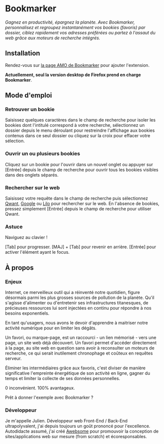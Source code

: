 # Bookmarker #

*Gagnez en productivité, épargnez la planète. Avec Bookmarker, personnalisez et regroupez instantanément vos bookies (favoris) par dossier, ciblez rapidement vos adresses préférées ou partez à l'assaut du web grâce aux moteurs de recherche intégrés.*

## Installation ##

Rendez-vous sur [la page AMO de Bookmarker](https://addons.mozilla.org/fr/firefox/addon/awb-bookmarker/) pour ajouter l'extension.

**Actuellement, seul la version desktop de Firefox prend en charge Bookmarker**.

## Mode d'emploi ##

### Retrouver un bookie ###

Saisissez quelques caractères dans le champ de recherche pour isoler les bookies dont l'intitulé correspond à votre recherche, sélectionnez un dossier depuis le menu déroulant pour restreindre l'affichage aux bookies contenus dans ce seul dossier ou cliquez sur la croix pour effacer votre sélection.

### Ouvrir un ou plusieurs bookies ###

Cliquez sur un bookie pour l'ouvrir dans un nouvel onglet ou appuyer sur [Entrée] depuis le champ de recherche pour ouvrir tous les bookies visibles dans des onglets séparés.

### Rechercher sur le web ###

Saisissez votre requête dans le champ de recherche puis sélectionnez [Qwant](https://www.qwant.com/), [Google](https://www.google.fr/) ou [Lilo](https://www.lilo.org/fr/) pour rechercher sur le web. En l'absence de bookies, pressez simplement [Entrée] depuis le champ de recherche pour utiliser Qwant.

### Astuce ###

Naviguez au clavier !

[Tab] pour progresser.
[MAJ] + [Tab] pour revenir en arrière.
[Entrée] pour activer l'élément ayant le focus.

## À propos ##

### Enjeux ###

Internet, ce merveilleux outil qui a réinventé notre quotidien, figure désormais parmi les plus grosses sources de pollution de la planète. Qu'il s'agisse d'alimenter ou d'entretenir ses infrastructures titanesques, de précieuses ressources lui sont injectées en continu pour répondre à nos besoins exponentiels.

En tant qu'usagers, nous avons le devoir d'apprendre à maitriser notre activité numérique pour en limiter les dégâts.

Un favori, ou marque-page, est un raccourci - un lien mémorisé - vers une page, un site web déjà découvert. Un favori permet d'accéder directement à la page, au site web en question sans avoir à reconsulter un moteurs de recherche, ce qui serait inutilement chronophage et coûteux en requêtes serveur.

Éliminer les intermédiaires grâce aux favoris, c'est diviser de manière significative l'empreinte énergétique de son activité en ligne, gagner du temps et limiter la collecte de ses données personnelles.

0 inconvénient.
100% avantageux.

Prêt à donner l'exemple avec Bookmarker ?

### Développeur ###

Je m'appelle Julien. Développeur web Front-End / Back-End ultrapolyvalent, j'ai depuis toujours un goût prononcé pour l'excellence. Autodidacte assumé, j'ai créé [Awebsome](https://awebsome.fr) pour promouvoir la conception de sites/applications web sur mesure (from scratch) et écoresponsables.